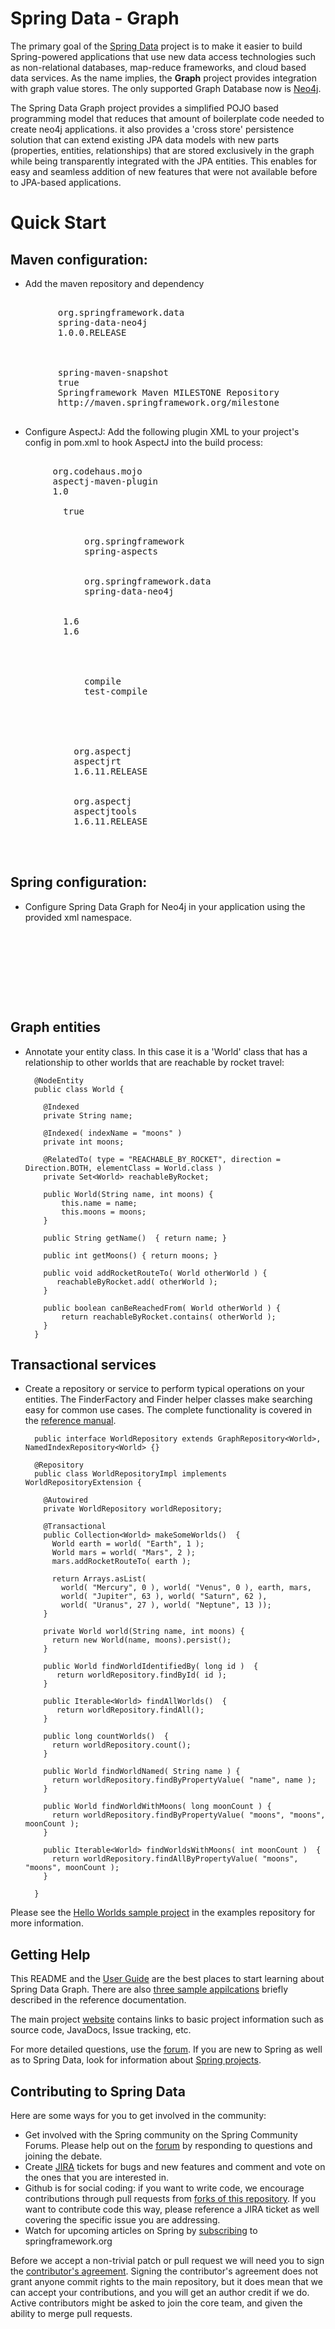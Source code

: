Spring Data - Graph
=======================

The primary goal of the [Spring Data](http://www.springsource.org/spring-data) project is to make it easier to
build Spring-powered applications that use new data access technologies such as non-relational databases, map-reduce
frameworks, and cloud based data services. As the name implies, the **Graph** project provides integration with
graph value stores.  The only supported Graph Database now is [Neo4j](http://neo4j.org/).

The Spring Data Graph project provides a simplified POJO based programming model that reduces that amount of
boilerplate code needed to create neo4j applications.  it also provides a 'cross store' persistence solution that
can extend existing JPA data models with new parts (properties, entities, relationships) that are stored exclusively
in the graph while being transparently integrated with the JPA entities.  This enables for easy and seamless
addition of new features that were not available before to JPA-based applications.

# Quick Start

## Maven configuration:

*  Add the maven repository and dependency

<pre>
       <dependency>
         <groupId>org.springframework.data</groupId>
         <artifactId>spring-data-neo4j</artifactId>
         <version>1.0.0.RELEASE</version>
       </dependency>

       <repository>
         <id>spring-maven-snapshot</id>
         <snapshots><enabled>true</enabled></snapshots>
         <name>Springframework Maven MILESTONE Repository</name>
         <url>http://maven.springframework.org/milestone</url>
       </repository>
</pre>

*  Configure AspectJ: Add the following plugin XML to your project's <plugins> config in pom.xml to
   hook AspectJ into the build process:

<pre>
      <plugin>
        <groupId>org.codehaus.mojo</groupId>
        <artifactId>aspectj-maven-plugin</artifactId>
        <version>1.0</version>
        <configuration>
          <outxml>true</outxml>
          <aspectLibraries>
            <aspectLibrary>
              <groupId>org.springframework</groupId>
              <artifactId>spring-aspects</artifactId>
            </aspectLibrary>
            <aspectLibrary>
              <groupId>org.springframework.data</groupId>
              <artifactId>spring-data-neo4j</artifactId>
            </aspectLibrary>
          </aspectLibraries>
          <source>1.6</source>
          <target>1.6</target>
        </configuration>
        <executions>
          <execution>
            <goals>
              <goal>compile</goal>
              <goal>test-compile</goal>
            </goals>
          </execution>
        </executions>
        <dependencies>
          <dependency>
            <groupId>org.aspectj</groupId>
            <artifactId>aspectjrt</artifactId>
            <version>1.6.11.RELEASE</version>
          </dependency>
          <dependency>
            <groupId>org.aspectj</groupId>
            <artifactId>aspectjtools</artifactId>
            <version>1.6.11.RELEASE</version>
          </dependency>
        </dependencies>
      </plugin>
</pre>

## Spring configuration:

* Configure Spring Data Graph for Neo4j in your application using the provided xml namespace.

<pre>
    <?xml version="1.0" encoding="UTF-8" standalone="yes"?>
    <beans xmlns="http://www.springframework.org/schema/beans"
        xmlns:context="http://www.springframework.org/schema/context"
        xmlns:xsi="http://www.w3.org/2001/XMLSchema-instance"
        xmlns:datagraph="http://www.springframework.org/schema/data/graph"
        xsi:schemaLocation="
            http://www.springframework.org/schema/beans http://www.springframework.org/schema/beans/spring-beans-3.0.xsd
            http://www.springframework.org/schema/context http://www.springframework.org/schema/context/spring-context-3.0.xsd
            http://www.springframework.org/schema/data/graph http://www.springframework.org/schema/data/graph/datagraph-1.0.xsd
            ">

        <context:annotation-config/>
        <datagraph:config storeDirectory="target/config-test"/>

    </beans>
</pre>

## Graph entities

* Annotate your entity class.  In this case it is a 'World' class that has a relationship to other worlds that are reachable by rocket travel:

        @NodeEntity
        public class World {

          @Indexed
          private String name;

          @Indexed( indexName = "moons" )
		  private int moons;

          @RelatedTo( type = "REACHABLE_BY_ROCKET", direction = Direction.BOTH, elementClass = World.class )
          private Set<World> reachableByRocket;

          public World(String name, int moons) {
              this.name = name;
              this.moons = moons;
          }

          public String getName()  { return name; }

          public int getMoons() { return moons; }

          public void addRocketRouteTo( World otherWorld ) {
             reachableByRocket.add( otherWorld );
          }

          public boolean canBeReachedFrom( World otherWorld ) {
              return reachableByRocket.contains( otherWorld );
          }
        }

## Transactional services

* Create a repository or service to perform typical operations on your entities.  The FinderFactory and Finder helper classes make searching easy for common use cases. The complete functionality is covered in the [reference manual](http://static.springsource.org/spring-data/data-graph/docs/current/reference/html/#programming-model).

        public interface WorldRepository extends GraphRepository<World>, NamedIndexRepository<World> {}

        @Repository
        public class WorldRepositoryImpl implements WorldRepositoryExtension {

          @Autowired
          private WorldRepository worldRepository;

          @Transactional
          public Collection<World> makeSomeWorlds()  {
            World earth = world( "Earth", 1 );
            World mars = world( "Mars", 2 );
            mars.addRocketRouteTo( earth );

	        return Arrays.asList(
			  world( "Mercury", 0 ), world( "Venus", 0 ), earth, mars,
			  world( "Jupiter", 63 ), world( "Saturn", 62 ),
			  world( "Uranus", 27 ), world( "Neptune", 13 ));
          }

          private World world(String name, int moons) {
            return new World(name, moons).persist();
          }

          public World findWorldIdentifiedBy( long id )  {
             return worldRepository.findById( id );
          }

          public Iterable<World> findAllWorlds()  {
             return worldRepository.findAll();
          }

          public long countWorlds()  {
            return worldRepository.count();
          }

          public World findWorldNamed( String name ) {
            return worldRepository.findByPropertyValue( "name", name );
          }

          public World findWorldWithMoons( long moonCount ) {
            return worldRepository.findByPropertyValue( "moons", "moons", moonCount );
          }

          public Iterable<World> findWorldsWithMoons( int moonCount )  {
            return worldRepository.findAllByPropertyValue( "moons", "moons", moonCount );
          }

        }


Please see the [Hello Worlds sample project](https://github.com/SpringSource/spring-data-graph-examples/tree/master/hello-worlds)
in the examples repository for more information.


Getting Help
------------

This README and the [User Guide](http://static.springsource.org/spring-data/data-graph/docs/current/reference/html/)
are the best places to start learning about Spring Data Graph.  There are also
[three sample appilcations](https://github.com/SpringSource/spring-data-graph-examples) briefly described in the
reference documentation.

The main project [website](http://www.springsource.org/spring-data) contains links to basic project information such
as source code, JavaDocs, Issue tracking, etc.

For more detailed questions, use the [forum](http://forum.springsource.org/forumdisplay.php?f=80). If you are new to
Spring as well as to Spring Data, look for information about [Spring projects](http://www.springsource.org/projects).


Contributing to Spring Data
---------------------------

Here are some ways for you to get involved in the community:

* Get involved with the Spring community on the Spring Community Forums.  Please help out on the [forum](http://forum.springsource.org/forumdisplay.php?f=80) by responding to questions and joining the debate.
* Create [JIRA](https://jira.springframework.org/browse/DATAGRAPH) tickets for bugs and new features and comment and vote on the ones that you are interested in.
* Github is for social coding: if you want to write code, we encourage contributions through pull requests from [forks of this repository](http://help.github.com/forking/). If you want to contribute code this way, please reference a JIRA ticket as well covering the specific issue you are addressing.
* Watch for upcoming articles on Spring by [subscribing](http://www.springsource.org/node/feed) to springframework.org

Before we accept a non-trivial patch or pull request we will need you to sign the [contributor's agreement](https://support.springsource.com/spring_committer_signup).  Signing the contributor's agreement does not grant anyone commit rights to the main repository, but it does mean that we can accept your contributions, and you will get an author credit if we do.  Active contributors might be asked to join the core team, and given the ability to merge pull requests.
